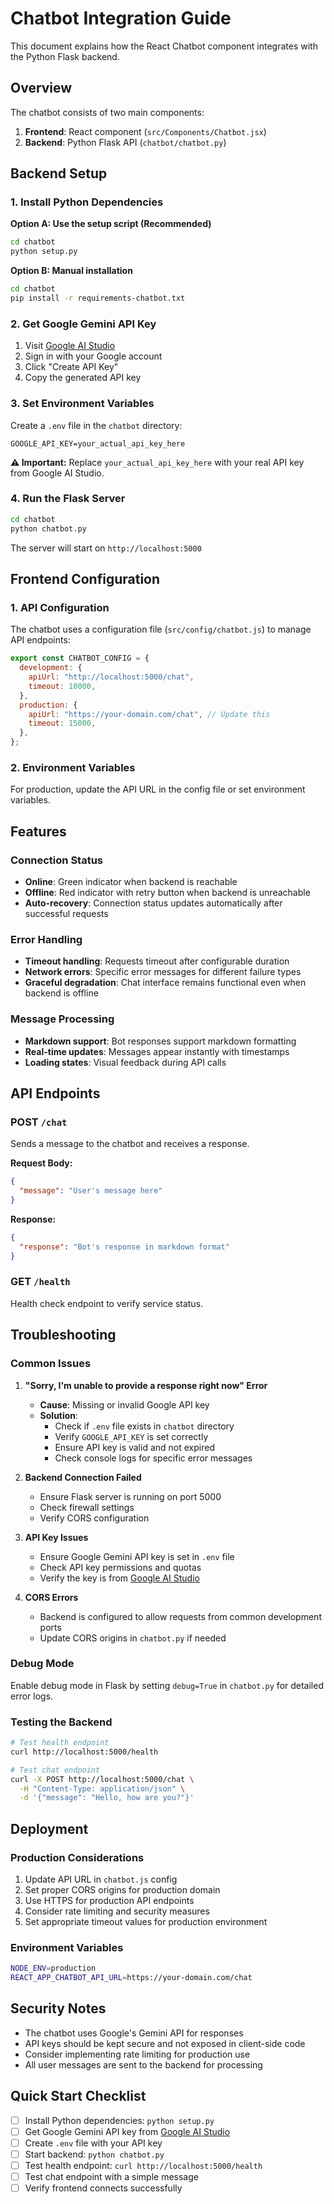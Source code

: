 # Chatbot Integration Guide

This document explains how the React Chatbot component integrates with the Python Flask backend.

## Overview

The chatbot consists of two main components:

1. **Frontend**: React component (`src/Components/Chatbot.jsx`)
2. **Backend**: Python Flask API (`chatbot/chatbot.py`)

## Backend Setup

### 1. Install Python Dependencies

**Option A: Use the setup script (Recommended)**

```bash
cd chatbot
python setup.py
```

**Option B: Manual installation**

```bash
cd chatbot
pip install -r requirements-chatbot.txt
```

### 2. Get Google Gemini API Key

1. Visit [Google AI Studio](https://makersuite.google.com/app/apikey)
2. Sign in with your Google account
3. Click "Create API Key"
4. Copy the generated API key

### 3. Set Environment Variables

Create a `.env` file in the `chatbot` directory:

```env
GOOGLE_API_KEY=your_actual_api_key_here
```

**⚠️ Important:** Replace `your_actual_api_key_here` with your real API key from Google AI Studio.

### 4. Run the Flask Server

```bash
cd chatbot
python chatbot.py
```

The server will start on `http://localhost:5000`

## Frontend Configuration

### 1. API Configuration

The chatbot uses a configuration file (`src/config/chatbot.js`) to manage API endpoints:

```javascript
export const CHATBOT_CONFIG = {
  development: {
    apiUrl: "http://localhost:5000/chat",
    timeout: 10000,
  },
  production: {
    apiUrl: "https://your-domain.com/chat", // Update this
    timeout: 15000,
  },
};
```

### 2. Environment Variables

For production, update the API URL in the config file or set environment variables.

## Features

### Connection Status

- **Online**: Green indicator when backend is reachable
- **Offline**: Red indicator with retry button when backend is unreachable
- **Auto-recovery**: Connection status updates automatically after successful requests

### Error Handling

- **Timeout handling**: Requests timeout after configurable duration
- **Network errors**: Specific error messages for different failure types
- **Graceful degradation**: Chat interface remains functional even when backend is offline

### Message Processing

- **Markdown support**: Bot responses support markdown formatting
- **Real-time updates**: Messages appear instantly with timestamps
- **Loading states**: Visual feedback during API calls

## API Endpoints

### POST `/chat`

Sends a message to the chatbot and receives a response.

**Request Body:**

```json
{
  "message": "User's message here"
}
```

**Response:**

```json
{
  "response": "Bot's response in markdown format"
}
```

### GET `/health`

Health check endpoint to verify service status.

## Troubleshooting

### Common Issues

1. **"Sorry, I'm unable to provide a response right now" Error**

   - **Cause**: Missing or invalid Google API key
   - **Solution**:
     - Check if `.env` file exists in `chatbot` directory
     - Verify `GOOGLE_API_KEY` is set correctly
     - Ensure API key is valid and not expired
     - Check console logs for specific error messages

2. **Backend Connection Failed**

   - Ensure Flask server is running on port 5000
   - Check firewall settings
   - Verify CORS configuration

3. **API Key Issues**

   - Ensure Google Gemini API key is set in `.env` file
   - Check API key permissions and quotas
   - Verify the key is from [Google AI Studio](https://makersuite.google.com/app/apikey)

4. **CORS Errors**
   - Backend is configured to allow requests from common development ports
   - Update CORS origins in `chatbot.py` if needed

### Debug Mode

Enable debug mode in Flask by setting `debug=True` in `chatbot.py` for detailed error logs.

### Testing the Backend

```bash
# Test health endpoint
curl http://localhost:5000/health

# Test chat endpoint
curl -X POST http://localhost:5000/chat \
  -H "Content-Type: application/json" \
  -d '{"message": "Hello, how are you?"}'
```

## Deployment

### Production Considerations

1. Update API URL in `chatbot.js` config
2. Set proper CORS origins for production domain
3. Use HTTPS for production API endpoints
4. Consider rate limiting and security measures
5. Set appropriate timeout values for production environment

### Environment Variables

```bash
NODE_ENV=production
REACT_APP_CHATBOT_API_URL=https://your-domain.com/chat
```

## Security Notes

- The chatbot uses Google's Gemini API for responses
- API keys should be kept secure and not exposed in client-side code
- Consider implementing rate limiting for production use
- All user messages are sent to the backend for processing

## Quick Start Checklist

- [ ] Install Python dependencies: `python setup.py`
- [ ] Get Google Gemini API key from [Google AI Studio](https://makersuite.google.com/app/apikey)
- [ ] Create `.env` file with your API key
- [ ] Start backend: `python chatbot.py`
- [ ] Test health endpoint: `curl http://localhost:5000/health`
- [ ] Test chat endpoint with a simple message
- [ ] Verify frontend connects successfully

